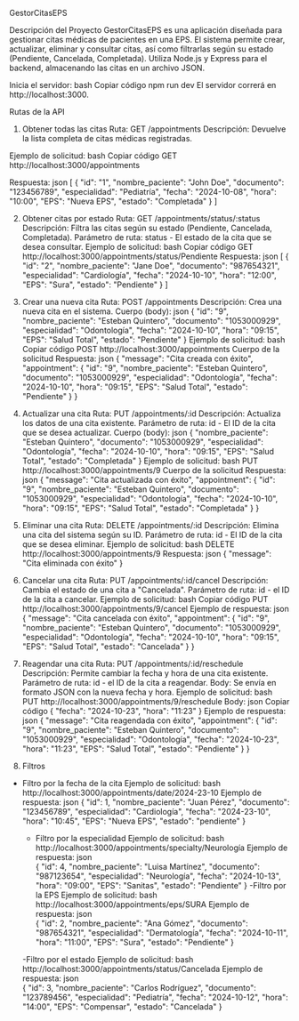 GestorCitasEPS

Descripción del Proyecto
GestorCitasEPS es una aplicación diseñada para gestionar citas médicas de pacientes en una EPS. El sistema permite crear, actualizar, eliminar y consultar citas, así como filtrarlas según su estado (Pendiente, Cancelada, Completada). Utiliza Node.js y Express para el backend, almacenando las citas en un archivo JSON.


Inicia el servidor:
bash
Copiar código
npm run dev
El servidor correrá en http://localhost:3000.

Rutas de la API

1. Obtener todas las citas
Ruta: GET /appointments
Descripción: Devuelve la lista completa de citas médicas registradas.

Ejemplo de solicitud:
bash
Copiar código
GET http://localhost:3000/appointments

Respuesta:
json
[
  {
    "id": "1",
    "nombre_paciente": "John Doe",
    "documento": "123456789",
    "especialidad": "Pediatría",
    "fecha": "2024-10-08",
    "hora": "10:00",
    "EPS": "Nueva EPS",
    "estado": "Completada"
  }
]

2. Obtener citas por estado
Ruta: GET /appointments/status/:status
Descripción: Filtra las citas según su estado (Pendiente, Cancelada, Completada).
Parámetro de ruta: status - El estado de la cita que se desea consultar.
Ejemplo de solicitud:
bash
Copiar código
GET http://localhost:3000/appointments/status/Pendiente
Respuesta:
json
[
  {
    "id": "2",
    "nombre_paciente": "Jane Doe",
    "documento": "987654321",
    "especialidad": "Cardiología",
    "fecha": "2024-10-10",
    "hora": "12:00",
    "EPS": "Sura",
    "estado": "Pendiente"
  }
]

3. Crear una nueva cita
Ruta: POST /appointments
Descripción: Crea una nueva cita en el sistema.
Cuerpo (body):
json
{
  "id": "9",
  "nombre_paciente": "Esteban Quintero",
  "documento": "1053000929",
  "especialidad": "Odontología",
  "fecha": "2024-10-10",
  "hora": "09:15",
  "EPS": "Salud Total",
  "estado": "Pendiente"
}
Ejemplo de solicitud:
bash
Copiar código
POST http://localhost:3000/appointments
Cuerpo de la solicitud
Respuesta:
json
{
  "message": "Cita creada con éxito",
  "appointment": {
    "id": "9",
    "nombre_paciente": "Esteban Quintero",
    "documento": "1053000929",
    "especialidad": "Odontología",
    "fecha": "2024-10-10",
    "hora": "09:15",
    "EPS": "Salud Total",
    "estado": "Pendiente"
  }
}

4. Actualizar una cita
Ruta: PUT /appointments/:id
Descripción: Actualiza los datos de una cita existente.
Parámetro de ruta: id - El ID de la cita que se desea actualizar.
Cuerpo (body):
json
{
  "nombre_paciente": "Esteban Quintero",
  "documento": "1053000929",
  "especialidad": "Odontología",
  "fecha": "2024-10-10",
  "hora": "09:15",
  "EPS": "Salud Total",
  "estado": "Completada"
}
Ejemplo de solicitud:
bash
PUT http://localhost:3000/appointments/9
Cuerpo de la solicitud
Respuesta:
json
{
  "message": "Cita actualizada con éxito",
  "appointment": {
    "id": "9",
    "nombre_paciente": "Esteban Quintero",
    "documento": "1053000929",
    "especialidad": "Odontología",
    "fecha": "2024-10-10",
    "hora": "09:15",
    "EPS": "Salud Total",
    "estado": "Completada"
  }
}

5. Eliminar una cita
Ruta: DELETE /appointments/:id
Descripción: Elimina una cita del sistema según su ID.
Parámetro de ruta: id - El ID de la cita que se desea eliminar.
Ejemplo de solicitud:
bash
DELETE http://localhost:3000/appointments/9
Respuesta:
json
{
  "message": "Cita eliminada con éxito"
}

6. Cancelar una cita
Ruta: PUT /appointments/:id/cancel
Descripción: Cambia el estado de una cita a "Cancelada".
Parámetro de ruta: id - el ID de la cita a cancelar.
Ejemplo de solicitud:
bash
Copiar código
PUT http://localhost:3000/appointments/9/cancel
Ejemplo de respuesta:
json
{
  "message": "Cita cancelada con éxito",
  "appointment": {
    "id": "9",
    "nombre_paciente": "Esteban Quintero",
    "documento": "1053000929",
    "especialidad": "Odontología",
    "fecha": "2024-10-10",
    "hora": "09:15",
    "EPS": "Salud Total",
    "estado": "Cancelada"
  }
}

7. Reagendar una cita
Ruta: PUT /appointments/:id/reschedule
Descripción: Permite cambiar la fecha y hora de una cita existente.
Parámetro de ruta: id - el ID de la cita a reagendar.
Body: Se envía en formato JSON con la nueva fecha y hora.
Ejemplo de solicitud:
bash
PUT http://localhost:3000/appointments/9/reschedule
Body:
json
Copiar código
{
    "fecha": "2024-10-23",
    "hora": "11:23"
}
Ejemplo de respuesta:
json
{
  "message": "Cita reagendada con éxito",
  "appointment": {
    "id": "9",
    "nombre_paciente": "Esteban Quintero",
    "documento": "1053000929",
    "especialidad": "Odontología",
    "fecha": "2024-10-23",
    "hora": "11:23",
    "EPS": "Salud Total",
    "estado": "Pendiente"
  }
}
8. Filtros 
 - Filtro por la fecha de la cita 
  Ejemplo de solicitud:
  bash
  http://localhost:3000/appointments/date/2024-23-10
  Ejemplo de respuesta:
  json
  {
        "id": 1,
        "nombre_paciente": "Juan Pérez",
        "documento": "123456789",
        "especialidad": "Cardiología",
        "fecha": "2024-23-10",
        "hora": "10:45",
        "EPS": "Nueva EPS",
        "estado": "pendiente"
    }
  
   - Filtro por la especialidad
  Ejemplo de solicitud:
  bash
  http://localhost:3000/appointments/specialty/Neurología
  Ejemplo de respuesta:
  json  
  {
        "id": 4,
        "nombre_paciente": "Luisa Martínez",
        "documento": "987123654",
        "especialidad": "Neurología",
        "fecha": "2024-10-13",
        "hora": "09:00",
        "EPS": "Sanitas",
        "estado": "Pendiente"
    }
   -Filtro por la EPS
  Ejemplo de solicitud:
  bash
  http://localhost:3000/appointments/eps/SURA
  Ejemplo de respuesta:
  json  
 {
        "id": 2,
        "nombre_paciente": "Ana Gómez",
        "documento": "987654321",
        "especialidad": "Dermatología",
        "fecha": "2024-10-11",
        "hora": "11:00",
        "EPS": "Sura",
        "estado": "Pendiente"
    }

    -Filtro por el estado
     Ejemplo de solicitud:
  bash
  http://localhost:3000/appointments/status/Cancelada
  Ejemplo de respuesta:
  json  
  {
        "id": 3,
        "nombre_paciente": "Carlos Rodríguez",
        "documento": "123789456",
        "especialidad": "Pediatría",
        "fecha": "2024-10-12",
        "hora": "14:00",
        "EPS": "Compensar",
        "estado": "Cancelada"
    }